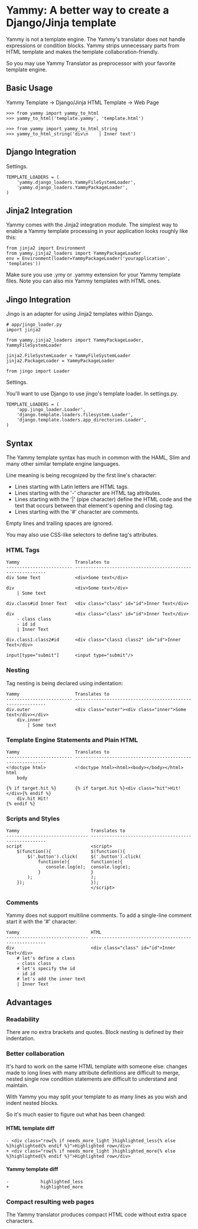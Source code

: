 Yammy: A better way to create a Django/Jinja template
=====================================================

Yammy is not a template engine. The Yammy's translator does not handle expressions or condition blocks.
Yammy strips unnecessary parts from HTML template and makes the template collaboration-friendly.

So you may use Yammy Translator as preprocessor with your favorite template engine.

Basic Usage
-----------

Yammy Template → Django/Jinja HTML Template → Web Page

    >>> from yammy import yammy_to_html
    >>> yammy_to_html('template.yammy', 'template.html')
    
    >>> from yammy import yammy_to_html_string
    >>> yammy_to_html_string('div\n    | Inner text')

Django Integration
------------------

Settings.

    TEMPLATE_LOADERS = (
        'yammy.django_loaders.YammyFileSystemLoader',
        'yammy.django_loaders.YammyPackageLoader',
    )


Jinja2 Integration
------------------

Yammy comes with the Jinja2 integration module.
The simplest way to enable a Yammy template processing in your application looks roughly like this:

    from jinja2 import Environment
    from yammy.jinja2_loaders import YammyPackageLoader
    env = Environment(loader=YammyPackageLoader('yourapplication', 'templates'))

Make sure you use .ymy or .yammy extension for your Yammy template files. 
Note you can also mix Yammy templates with HTML ones.  

Jingo Integration
------------------

Jingo is an adapter for using Jinja2 templates within Django.

    # app/jingo_loader.py
    import jinja2

    from yammy.jinja2_loaders import YammyPackageLoader, YammyFileSystemLoader

    jinja2.FileSystemLoader = YammyFileSystemLoader
    jinja2.PackageLoader = YammyPackageLoader

    from jingo import Loader

Settings.

You'll want to use Django to use jingo's template loader. In settings.py.

    TEMPLATE_LOADERS = (
        'app.jingo_loader.Loader',
        'django.template.loaders.filesystem.Loader',
        'django.template.loaders.app_directories.Loader',
    )

Syntax
------

The Yammy template syntax has much in common with the HAML, Slim and many other similar template engine languages.

Line meaning is being recognized by the first line's character:

 * Lines starting with Latin letters are HTML tags.
 * Lines starting with the '-' character are HTML tag attributes.
 * Lines starting with the '|' (pipe character) define the HTML code and the text that occurs between that element's opening and closing tag.
 * Lines starting with the '#' character are comments.

Empty lines and trailing spaces are ignored.

You may also use CSS-like selectors to define tag's attributes.

### HTML Tags

    Yammy                     Translates to
    ------------------------- -----------------------------------------------------------
    div Some Text             <div>Some text</div>
    
    div                       <div>Some text</div>
        | Some text

    div.class#id Inner Text   <div class="class" id="id">Inner Text</div>

    div                       <div class="class" id="id">Inner Text</div>
        - class class
        - id id
        | Inner Text
    
    div.class1.class2#id      <div class="class1 class2" id="id">Inner Text</div>
    
    input[type="submit"]      <input type="submit"/>


### Nesting

Tag nesting is being declared using indentation:

    Yammy                     Translates to
    ------------------------- -----------------------------------------------------------
    div.outer                 <div class="outer"><div class="inner">Some text</div></div>
        div.inner
            | Some text

### Template Engine Statements and Plain HTML

    Yammy                     Translates to
    ------------------------- -----------------------------------------------------------
    <!doctype html>           <!doctype html><html><body></body></html>
    html
        body
    
    {% if target.hit %}       {% if target.hit %}<div class="hit">Hit!</div>{% endif %}
        div.hit Hit!
    {% endif %}

### Scripts and Styles

    Yammy                           Translates to
    ------------------------------- -----------------------------------------------------
    script                          <script>
        $(function(){               $(function(){
            $('.button').click(     $('.button').click(
                function(e){        function(e){
                   console.log(e);  console.log(e);
                }                   }
            );                      );
        });                         });
                                    </script>

### Comments

Yammy does not support multiline comments.
To add a single-line comment start it with the '#' character: 

    Yammy                           HTML
    ------------------------------- -----------------------------------------------------
    div                             <div class="class" id="id">Inner Text</div>
        # let's define a class
        - class class
        # let's specify the id
        - id id
        # let's add the inner text
        | Inner Text

Advantages
----------

### Readability

There are no extra brackets and quotes. Block nesting is defined by their indentation.

### Better collaboration

It's hard to work on the same HTML template with someone else: changes made to long lines with
many attribute definitions are difficult to merge, nested single row condition statements are
difficult to understand and maintain.

With Yammy you may split your template to as many lines as you wish and indent nested blocks.

So it's much easier to figure out what has been changed:

#### HTML template diff

    - <div class="row{% if needs_more_light }highlighted_less{% else %}highlighted{% endif %}">Highlighted row</div>
    + <div class="row{% if needs_more_light }highlighted_more{% else %}highlighted{% endif %}">Highlighted row</div>


#### Yammy template diff

    -            highlighted_less
    +            highlighted_more

### Compact resulting web pages

The Yammy translator produces compact HTML code without extra space characters.

